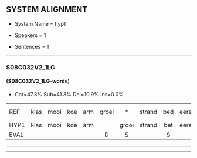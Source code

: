
## SYSTEM ALIGNMENT

- System Name = hyp1

- Speakers = 1

- Sentences = 1

---

### S08C032V2_1LG

#### (S08C032V2_1LG-words)

- Cor=47.8%	Sub=41.3%	Del=10.9%	Ins=0.0%

|  |  |  |  |  |  |  |  |  |  |  |  |  |  |  |  |  |  |  |  |  |  |  |  |  |  |  |  |  |  |  |  |  |  |  |  |  |  |  |  |  |  |  |  |  |  |  |
|:--- |:---:|:---:|:---:|:---:|:---:|:---:|:---:|:---:|:---:|:---:|:---:|:---:|:---:|:---:|:---:|:---:|:---:|:---:|:---:|:---:|:---:|:---:|:---:|:---:|:---:|:---:|:---:|:---:|:---:|:---:|:---:|:---:|:---:|:---:|:---:|:---:|:---:|:---:|:---:|:---:|:---:|:---:|:---:|:---:|:---:|:---:|
| REF | klas | mooi | koe | arm | groei | * | strand | bed | eerst | voor | draai | sjaal | herfst | duur | straat | leeuw | clown | hoek | *s | krant | hout | vriend*(vrienden) | gauw | chips | groen | feest | * | reis | jas | huis | paard | vijf | muts | * | nieuw*(nieuws) | kind | *s | bang | oog | zacht | zacht | schoen | plas | neus | knoop | plank |
| HYP1 | klas | mooi | koe | arm |  | grooi | strand | bet | eerst | voor | draai | gal | herst | de | sar | leon | klauwen | hoek |  | krant | hat | vrienden | gauw | gip | goi | feest |  | reis | jas | huis | part | vijf |  | me | net | niews | kent | ban | oog |  | zacht | schoen | plas | nus | knoop | plank |
| EVAL |  |  |  |  | D | S |  | S |  |  |  | S | S | S | S | S | S |  | D |  | S | S |  | S | S |  | D |  |  |  | S |  | D | S | S | S | S | S |  | D |  |  |  | S |  |  |
---

---

